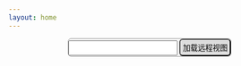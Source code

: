 ```yaml
---
layout: home
---
```


<div class="remote-wrapper">
  <input class="remote-input" v-model="remoteUrl" @blur="onBlur">
  <button @click="handleRemote" class="remote-button">加载远程视图</button>
</div>

<ClientOnly>
  <VpEditor />
</ClientOnly>

<script setup>
import { ref } from 'vue'

const remoteUrl = ref(localStorage.getItem('RemoteUrl'))

function onBlur() {
  localStorage.setItem('RemoteUrl', remoteUrl.value)
}
function handleRemote() {
  window.location.reload()
}
</script>

<style scoped>
.remote-wrapper {
  width: fit-content;
  border: 1px solid #999;
  border-radius: 6px;
  margin: 0 auto;
  margin-bottom: 20px;
}
.remote-button {
  padding: 4px;
  background: #ddd;
  border-radius: 6px;
}
.remote-input {
  padding: 4px;
  padding-left: 10px;
}
</style>
